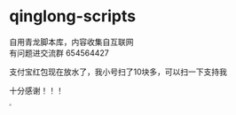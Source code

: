 # qinglong-scripts
自用青龙脚本库，内容收集自互联网    
有问题进交流群 654564427

支付宝红包现在放水了，我小号扫了10块多，可以扫一下支持我

十分感谢！！！

<img src="https://raw.githubusercontent.com/kongmeng1203/qinglong-scripts/main/img/zfb.jpg" style="zoom: 25%;float: left; margin-right: 10px;" />
